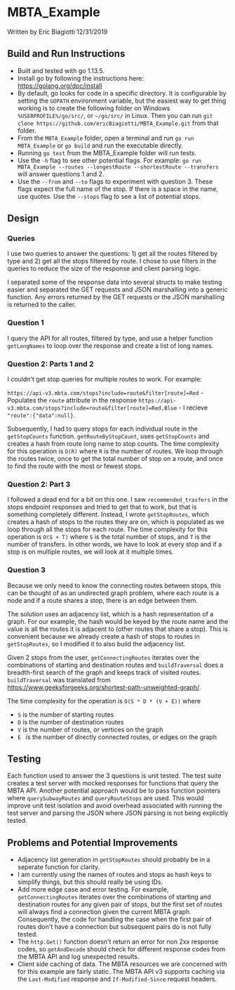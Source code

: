 # MBTA_Example

Written by Eric Biagiotti 12/31/2019

## Build and Run Instructions ##

* Built and tested with go 1.13.5.
* Install go by following the instructions here: https://golang.org/doc/install
* By default, go looks for code in a specific directory. It is configurable by setting the `GOPATH` environment variable, but the easiest way to get thing working is to create the following folder on Windows `%USERPROFILE%/go/src/`, or `~/go/src/` in Linux. Then you can run `git clone https://github.com/ericBiagiotti/MBTA_Example.git` from that folder.
* From the `MBTA_Example` folder, open a terminal and run `go run MBTA_Example` or `go build` and run the executable directly.
* Running `go test` from the MBTA_Example folder will run tests.
* Use the `-h` flag to see other potential flags. For example: `go run MBTA_Example --routes --longestRoute --shortestRoute --transfers` will answer questions 1 and 2.
* Use the `--from` and `--to` flags to experiment with question 3. These flags expect the full name of the stop. If there is a space in the name, use quotes. Use the `--stops` flag to see a list of potential stops.

## Design ##

### Queries ###
 I use two queries to answer the questions: 1) get all the routes filtered by type and 2) get all the stops filtered by route. I chose to use filters in the queries to reduce the size of the response and client parsing logic.

 I separated some of the response data into several structs to make testing easier and separated the GET requests and JSON marshalling into a generic function. Any errors returned by the GET requests or the JSON marshalling is returned to the caller.

### Question 1 ###
I query the API for all routes, filtered by type, and use a helper function `getLongNames` to loop over the response and create a list of long names.

### Question 2: Parts 1 and 2 ###
I couldn't get stop queries for multiple routes to work. For example:

`https://api-v3.mbta.com/stops?include=route&filter[route]=Red` - Populates the `route` attribute in the response
`https://api-v3.mbta.com/stops?include=route&filter[route]=Red,Blue` - I recieve `"route":{"data":null}`.

Subsequently, I had to query stops for each individual route in the `getStopCounts` function. `getRouteByStopCount`, uses `getStopCounts` and creates a hash from route long name to stop counts. The time complexity for this operation is `O(R)` where `R` is the number of routes. We loop through the routes twice, once to get the total number of stop on a route, and once to find the route with the most or fewest stops.

### Question 2: Part 3 ###
I followed a dead end for a bit on this one. I saw `recommended_trasfers` in the stops endpoint responses and tried to get that to work, but that is something completely different. Instead, I wrote `getStopRoutes`, which creates a hash of stops to the routes they are on, which is populated as we loop through all the stops for each route. The time complexity for this operation is `O(S + T)` where `S` is the total number of stops, and `T` is the number of transfers. In other words, we have to look at every stop and if a stop is on multiple routes, we will look at it multiple times.

### Question 3 ###
Because we only need to know the connecting routes between stops, this can be thought of as an undirected graph problem, where each route is a node and if a route shares a stop, there is an edge between them.

The solution uses an adjacency list, which is a hash representation of a graph. For our example, the hash would be keyed by the route name and the value is all the routes it is adjacent to (other routes that share a stop). This is convenient because we already create a hash of stops to routes in `getStopRoutes`, so I modified it to also build the adjacency list.

Given 2 stops from the user, `getConnectingRoutes` iterates over the combinations of starting and destination routes and `buildTraversal` does a breadth-first search of the graph and keeps track of visited routes. `buildTraversal` was translated from https://www.geeksforgeeks.org/shortest-path-unweighted-graph/.

The time complexity for the operation is `O(S * D * (V + E))` where
* `S` is the number of starting routes
* `D` is the number of destination routes
* `V` is the number of routes, or vertices on the graph
* `E ` is the number of directly connected routes, or edges on the graph

## Testing ##
Each function used to answer the 3 questions is unit tested. The test suite creates a test server with mocked responses for functions that query the MBTA API. Another potential approach would be to pass function pointers where `querySubwayRoutes` and `queryRouteStops` are used. This would improve unit test isolation and avoid overhead associated with running the test server and parsing the JSON where JSON parsing is not being explicitly tested.

## Problems and Potential Improvements ##
- Adjacency list generation in `getStopRoutes` should probably be in a seperate function for clarity.
- I am currently using the names of routes and stops as hash keys to simplify things, but this should really be using IDs.
- Add more edge case and error testing. For example, `getConnectingRoutes` iterates over the combinations of starting and destination routes for any given pair of stops, but the first set of routes will always find a connection given the current MBTA graph. Consequently, the code for handling the case when the first pair of routes don't have a connection but subsequent pairs do is not fully tested.
- The `http.Get()` function doesn't return an error for non 2xx response codes, so `getAndDecode` should check for different response codes from the MBTA API and log unexpected results.
- Client side caching of data. The MBTA resources we are concerned with for this example are fairly static. The MBTA API v3 supports caching via the `Last-Modified` response and  `If-Modified-Since` request headers.
